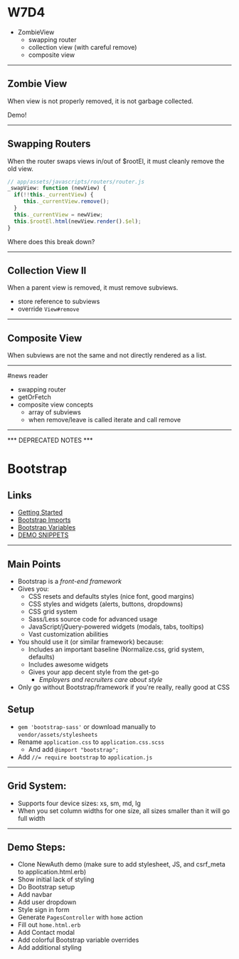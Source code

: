 # W7D4

+ ZombieView
  + swapping router
  + collection view (with careful remove)
  + composite view

---

## Zombie View

When view is not properly removed, it is not garbage collected.

Demo!

---

## Swapping Routers

When the router swaps views in/out of $rootEl, it must cleanly remove the old
view.

```javascript
// app/assets/javascripts/routers/router.js
_swapView: function (newView) {
  if(!!this._currentView) {
     this._currentView.remove();
  }
  this._currentView = newView;
  this.$rootEl.html(newView.render().$el);
}
```

Where does this break down?

---

## Collection View II

When a parent view is removed, it must remove subviews.

+ store reference to subviews
+ override `View#remove`

---

## Composite View

When subviews are not the same and not directly rendered as a list.




---

#news reader
+ swapping router
+ getOrFetch
+ composite view concepts
  + array of subviews
  + when remove/leave is called iterate and call remove


---
*** DEPRECATED NOTES ***

# Bootstrap

## Links

* [Getting Started](http://getbootstrap.com/getting-started/)
* [Bootstrap
  Imports](https://github.com/twbs/bootstrap-sass/blob/master/assets/stylesheets/_bootstrap.scss)
* [Bootstrap
  Variables](https://github.com/twbs/bootstrap-sass/blob/master/assets/stylesheets/bootstrap/_variables.scss)
* [DEMO SNIPPETS](../by_topic/bootstrap_demo/snippets.md)

---

## Main Points

* Bootstrap is a *front-end framework*
* Gives you:
  * CSS resets and defaults styles (nice font, good margins)
  * CSS styles and widgets (alerts, buttons, dropdowns)
  * CSS grid system
  * Sass/Less source code for advanced usage
  * JavaScript/jQuery-powered widgets (modals, tabs, tooltips)
  * Vast customization abilities
* You should use it (or similar framework) because:
  * Includes an important baseline (Normalize.css, grid system, defaults)
  * Includes awesome widgets
  * Gives your app decent style from the get-go
    * *Employers and recruiters care about style*
* Only go without Bootstrap/framework if you're really, really good at CSS

## Setup

* `gem 'bootstrap-sass'` or download manually to `vendor/assets/stylesheets`
* Rename `application.css` to `application.css.scss`
  * And add `@import "bootstrap";`
* Add `//= require bootstrap` to `application.js`

---

## Grid System:

* Supports four device sizes: xs, sm, md, lg
* When you set column widths for one size, all sizes smaller than it will go
  full width

---

## Demo Steps:

* Clone NewAuth demo (make sure to add stylesheet, JS, and csrf_meta to
  application.html.erb)
* Show initial lack of styling
* Do Bootstrap setup
* Add navbar
* Add user dropdown
* Style sign in form
* Generate `PagesController` with `home` action
* Fill out `home.html.erb`
* Add Contact modal
* Add colorful Bootstrap variable overrides
* Add additional styling

